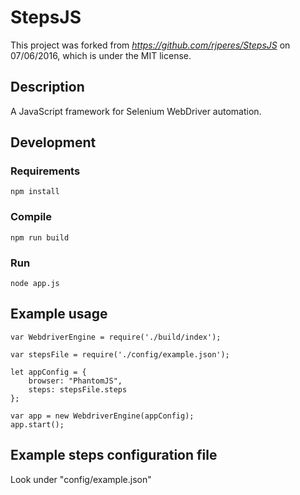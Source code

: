 ﻿# StepsJS
This project was forked from  *https://github.com/rjperes/StepsJS* on 07/06/2016,
which is under the MIT license.


## Description
A JavaScript framework for Selenium WebDriver automation.

## Development

### Requirements
```
npm install
```

### Compile
```
npm run build
```

### Run
```
node app.js
```

## Example usage
```
var WebdriverEngine = require('./build/index');

var stepsFile = require('./config/example.json');

let appConfig = {
    browser: "PhantomJS",
    steps: stepsFile.steps
};

var app = new WebdriverEngine(appConfig);
app.start();
```

## Example steps configuration file
Look under "config/example.json"